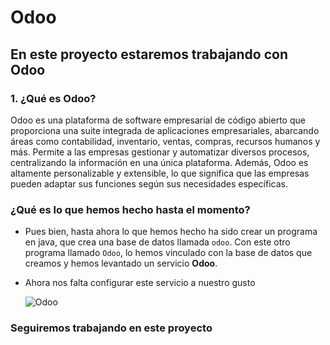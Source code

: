 # Odoo

## En este proyecto estaremos trabajando con Odoo

### 1. ¿Qué es Odoo?

Odoo es una plataforma de software empresarial de código abierto que 
proporciona una suite integrada de aplicaciones empresariales, abarcando áreas
como contabilidad, inventario, ventas, compras, recursos humanos y más. 
Permite a las empresas gestionar y automatizar diversos procesos, centralizando 
la información en una única plataforma. Además, Odoo es altamente personalizable 
y extensible, lo que significa que las 
empresas pueden adaptar sus funciones según sus necesidades específicas.

### ¿Qué es lo que hemos hecho hasta el momento?
+ Pues bien, hasta ahora lo que hemos hecho ha sido crear un programa en java, que crea
una base de datos llamada `odoo`. Con este otro programa llamado `Odoo`, lo hemos vinculado con la base 
de datos que creamos y hemos levantado un servicio **Odoo**.
+ Ahora nos falta configurar este servicio a nuestro gusto




  ![Odoo](./home/postgres/Escritorio/OdooWork.png)








### Seguiremos trabajando en este proyecto